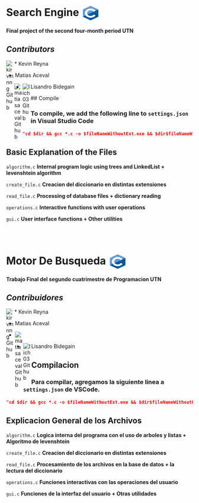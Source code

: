 
# Search Engine  <img align="center" alt="Fer-C" height="40" width="50" src="https://raw.githubusercontent.com/devicons/devicon/master/icons/c/c-original.svg">

**Final project of the second four-month period UTN**

## _Contributors_
<p>
* Kevin Reyna
  </a>
  <a href="https://github.com/kirvinnng">
    <img align="left" alt="kirvinnng Github" width="22px"
      src="https://cdn.jsdelivr.net/npm/simple-icons@v3/icons/github.svg" />
  </a>
  
* Matias Aceval 
 <a href="https://github.com/matiasaceval">
    <img align="left" alt="matiasaceval Github" width="22px"
      src="https://cdn.jsdelivr.net/npm/simple-icons@v3/icons/github.svg" />
  </a>
  
* Lisandro Bidegain
  <a href="https://github.com/lich03">
    <img align="left" alt="lich03 Github" width="22px"
      src="https://cdn.jsdelivr.net/npm/simple-icons@v3/icons/github.svg" />
  </a>
</p>
## Compile

### To compile, we add the following line to `settings.json` in Visual Studio Code
```json
"cd $dir && gcc *.c -o $fileNameWithoutExt.exe && $dir$fileNameWithoutExt.exe"
```

## Basic Explanation of the Files
```algorithm.c```
**Internal program logic using trees and LinkedList + levenshtein algorithm**

```create_file.c```
**Creacion del diccionario en distintas extensiones** 

```read_file.c```
**Processing of database files + dictionary reading** 

```operations.c```
**Interactive functions with user operations** 

```gui.c```
**User interface functions + Other utilities** 


<br /><br />

# Motor De Busqueda <img align="center" alt="Fer-C" height="40" width="50" src="https://raw.githubusercontent.com/devicons/devicon/master/icons/c/c-original.svg">

**Trabajo Final del segundo cuatrimestre de Programacion UTN**

## _Contribuidores_
<p>
* Kevin Reyna
  </a>
  <a href="https://github.com/kirvinnng">
    <img align="left" alt="kirvinnng Github" width="22px"
      src="https://cdn.jsdelivr.net/npm/simple-icons@v3/icons/github.svg" />
  </a>
  
* Matias Aceval 
* <a href="https://github.com/matiasaceval">
    <img align="left" alt="matiasaceval Github" width="22px"
      src="https://cdn.jsdelivr.net/npm/simple-icons@v3/icons/github.svg" />
  </a>
  
* Lisandro Bidegain
  <a href="https://github.com/lich03">
    <img align="left" alt="lich03 Github" width="22px"
      src="https://cdn.jsdelivr.net/npm/simple-icons@v3/icons/github.svg" />
  </a>
</p>

## Compilacion

### Para compilar, agregamos la siguiente línea a `settings.json` de VSCode.
```json
"cd $dir && gcc *.c -o $fileNameWithoutExt.exe && $dir$fileNameWithoutExt.exe"
```

## Explicacion General de los Archivos 
```algorithm.c```
**Logica interna del programa con el uso de arboles y listas + Algoritmo de levenshtein** 

```create_file.c```
**Creacion del diccionario en distintas extensiones** 

```read_file.c```
**Procesamiento de los archivos en la base de datos + la lectura del diccionario** 

```operations.c```
**Funciones interactivas con las operaciones del usuario** 

```gui.c```
**Funciones de la interfaz del usuario + Otras utilidades** 


